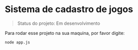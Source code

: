 # Sistema de cadastro de jogos

> Status do projeto: Em desenvolvimento

Para rodar esse projeto na sua maquina, por favor digite: 

```
node app.js

```
